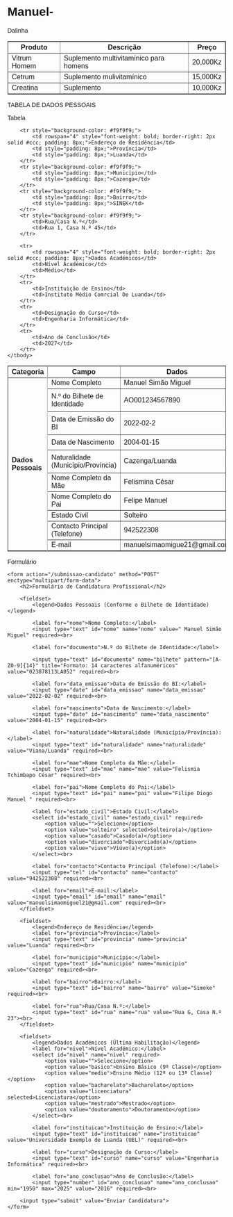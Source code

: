 

# Manuel-
Dalinha 


<table border="1">
  <tr>
    <th>Produto</th>
    <th>Descrição</th>
    <th>Preço</th>
  </tr>
  <tr>
    <td>Vitrum Homem</td>
    <td>Suplemento multivitamínico para homens</td>
    <td> 20,000Kz</td>
  </tr>
  <tr>
    <td>Cetrum</td>
    <td>Suplemento mulivitamínico</td>
    <td>15,000Kz</td>
  </tr>
  <tr>
    <td>Creatina</td>
    <td>Suplemento</td>
    <td>10,000Kz</td>
  </tr>
</table>


TABELA DE DADOS PESSOAIS 

<table border="1" 
    <td>
        Tabela
    </caption>
    <thead>
        <tr>
            <th>Categoria</th>
            <th>Campo</th>
            <th>Dados</th>
        </tr>
    </thead>
    <tbody>
        <tr>
            <td rowspan="10" style="font-weight: bold; border-right: 2px solid #ccc; padding: 8px;">Dados Pessoais</td>
            <td>Nome Completo</td>
            <td>Manuel Simão Miguel</td>
        </tr>
        <tr>
            <td style="padding: 8px;">N.º do Bilhete de Identidade</td>
            <td style="padding: 8px;">AO001234567890</td>
        </tr>
        <tr>
            <td style="padding: 8px;">Data de Emissão do BI</td>
            <td style="padding: 8px;">2022-02-2</td>
        </tr>
        <tr>
            <td style="padding: 8px;">Data de Nascimento</td>
            <td style="padding: 8px;">2004-01-15</td>
        </tr>
        <tr>
            <td style="padding: 8px;">Naturalidade (Município/Província)</td>
            <td style= <td>Cazenga/Luanda</td>
        </tr>
        <tr>
            <td>Nome Completo da Mãe</td>
            <td>Felismina César</td>
        </tr>
        <tr>
            <td>Nome Completo do Pai</td>
            <td> Felipe Manuel</td>
        </tr>
        <tr>
            <td>Estado Civil</td>
            <td>Solteiro</td>
        </tr>
        <tr>
            <td>Contacto Principal (Telefone)</td>
            <td>942522308</td>
        </tr>
        <tr>
            <td>E-mail</td>
            <td>manuelsimaomigue21@gmail.com</td>
        </tr>

        <tr style="background-color: #f9f9f9;">
            <td rowspan="4" style="font-weight: bold; border-right: 2px solid #ccc; padding: 8px;">Endereço de Residência</td>
            <td style="padding: 8px;">Província</td>
            <td style="padding: 8px;">Luanda</td>
        </tr>
        <tr style="background-color: #f9f9f9;">
            <td style="padding: 8px;">Município</td>
            <td style="padding: 8px;">Cazenga</td>
        </tr>
        <tr style="background-color: #f9f9f9;">
            <td style="padding: 8px;">Bairro</td>
            <td style="padding: 8px;">SINEK</td>
        </tr>
        <tr style="background-color: #f9f9f9;">
            <td>Rua/Casa N.º</td>
            <td>Rua 1, Casa N.º 45</td>
        </tr>

        <tr>
            <td rowspan="4" style="font-weight: bold; border-right: 2px solid #ccc; padding: 8px;">Dados Académicos</td>
            <td>Nível Académico</td>
            <td>Médio</td>
        </tr>
        <tr>
            <td>Instituição de Ensino</td>
            <td>Instituto Médio Comrcial De Luanda</td>
        </tr>
        <tr>
            <td>Designação do Curso</td>
            <td>Engenharia Informática</td>
        </tr>
        <tr>
            <td>Ano de Conclusão</td>
            <td>2027</td>
        </tr>
    </tbody>
</table>


Formulário 

<!DOCTYPE html>
<html lang="pt">
<head>
    <meta charset="UTF-8">
    <meta name="viewport" content="width=device-width, initial-scale=1.0">
    <title>Formulário de Candidatura Completo</title>
    <style>
        /* CSS simples para melhor visualização, você pode remover ou expandir isso */
        body { font-family: Arial, sans-serif; margin: 20px; }
        fieldset { border: 1px solid #ccc; padding: 15px; margin-bottom: 20px; border-radius: 5px; }
        legend { font-weight: bold; padding: 0 10px; color: #333; }
        label { display: inline-block; width: 150px; margin-bottom: 5px; }
        input[type="text"], input[type="tel"], input[type="date"], input[type="number"], select, input[type="file"] {
            width: 300px;
            padding: 8px;
            margin-bottom: 10px;
            border: 1px solid #ddd;
            border-radius: 4px;
            box-sizing: border-box; /* Inclui padding e borda na largura total */
        }
        input[type="submit"] {
            background-color: #4CAF50;
            color: white;
            padding: 10px 15px;
            border: none;
            border-radius: 4px;
            cursor: pointer;
            font-size: 16px;
        }
        input[type="submit"]:hover {
            background-color: #45a049;
        }
    </style>
</head>
<body>

    <form action="/submissao-candidato" method="POST" enctype="multipart/form-data">
        <h2>Formulário de Candidatura Profissional</h2>

        <fieldset>
            <legend>Dados Pessoais (Conforme o Bilhete de Identidade)</legend>
            
            <label for="nome">Nome Completo:</label>
            <input type="text" id="nome" name="nome" value=" Manuel Simão Miguel" required><br>

            <label for="documento">N.º do Bilhete de Identidade:</label>
            
            <input type="text" id="documento" name="bilhete" pattern="[A-Z0-9]{14}" title="Formato: 14 caracteres alfanuméricos" value="023078113LA052" required><br>

            <label for="data_emissao">Data de Emissão do BI:</label>
            <input type="date" id="data_emissao" name="data_emissao" value="2022-02-02" required><br>

            <label for="nascimento">Data de Nascimento:</label>
            <input type="date" id="nascimento" name="data_nascimento" value="2004-01-15" required><br>
            
            <label for="naturalidade">Naturalidade (Município/Província):</label>
            <input type="text" id="naturalidade" name="naturalidade" value="Viana/Luanda" required><br>
            
            <label for="mae">Nome Completo da Mãe:</label>
            <input type="text" id="mae" name="mae" value="Felismia Tchimbapo César" required><br>

            <label for="pai">Nome Completo do Pai:</label>
            <input type="text" id="pai" name="pai" value="Filipe Diogo Manuel " required><br>

            <label for="estado_civil">Estado Civil:</label>
            <select id="estado_civil" name="estado_civil" required>
                <option value="">Selecione</option>
                <option value="solteiro" selected>Solteiro(a)</option>
                <option value="casado">Casado(a)</option>
                <option value="divorciado">Divorciado(a)</option>
                <option value="viuvo">Viúvo(a)</option>
            </select><br>
            
            <label for="contacto">Contacto Principal (Telefone):</label>
            <input type="tel" id="contacto" name="contacto" value="942522308" required><br>

            <label for="email">E-mail:</label>
            <input type="email" id="email" name="email" value="manuelsimaomiguel21@gmail.com" required><br>
        </fieldset>

        <fieldset>
            <legend>Endereço de Residência</legend>
            <label for="provincia">Província:</label>
            <input type="text" id="provincia" name="provincia" value="Luanda" required><br>

            <label for="municipio">Município:</label>
            <input type="text" id="municipio" name="municipio" value="Cazenga" required><br>

            <label for="bairro">Bairro:</label>
            <input type="text" id="bairro" name="bairro" value="Simeke" required><br>

            <label for="rua">Rua/Casa N.º:</label>
            <input type="text" id="rua" name="rua" value="Rua G, Casa N.º 23"><br>
        </fieldset>

        <fieldset>
            <legend>Dados Académicos (Última Habilitação)</legend>
            <label for="nivel">Nível Académico:</label>
            <select id="nivel" name="nivel" required>
                <option value="">Selecione</option>
                <option value="basico">Ensino Básico (9ª Classe)</option>
                <option value="medio">Ensino Médio (12ª ou 13ª Classe)</option>
                <option value="bacharelato">Bacharelato</option>
                <option value="licenciatura" selected>Licenciatura</option>
                <option value="mestrado">Mestrado</option>
                <option value="doutoramento">Doutoramento</option>
            </select><br>
            
            <label for="instituicao">Instituição de Ensino:</label>
            <input type="text" id="instituicao" name="instituicao" value="Universidade Exemplo de Luanda (UEL)" required><br>

            <label for="curso">Designação do Curso:</label>
            <input type="text" id="curso" name="curso" value="Engenharia Informática" required><br>
            
            <label for="ano_conclusao">Ano de Conclusão:</label>
            <input type="number" id="ano_conclusao" name="ano_conclusao" min="1950" max="2025" value="2016" required><br>
           
        <input type="submit" value="Enviar Candidatura">
    </form>

</body>
</html>

